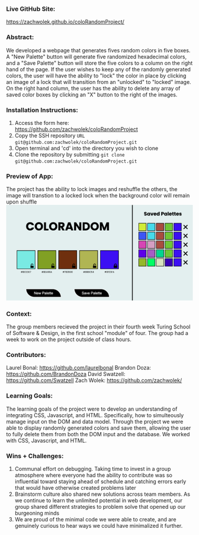 ### Live GitHub Site:
[//]: <> (What site can a person access your live site?)
https://zachwolek.github.io/coloRandomProject/

### Abstract:
[//]: <> (Briefly describe what you built and its features. What problem is the app solving? How does this application solve that problem?)
We developed a webpage that generates fives random colors in five boxes. A "New Palette" button will generate five randomized hexadecimal colors, and a "Save Palette" button will store the five colors to a column on the right hand of the page. If the user wishes to keep any of the randomly generated colors, the user will have the ability to "lock" the color in place by clicking an image of a lock that will transition from an "unlocked" to "locked" image. On the right hand column, the user has the ability to delete any array of saved color boxes by clicking an "X" button to the right of the images. 

### Installation Instructions:
[//]: <> (What steps does a person have to take to get your app cloned down and running?)
1) Access the form here: https://github.com/zachwolek/coloRandomProject
2) Copy the SSH repository `URL git@github.com:zachwolek/coloRandomProject.git`
3) Open terminal and 'cd' into the directory you wish to clone 
4) Clone the repository by submitting `git clone git@github.com:zachwolek/coloRandomProject.git`

### Preview of App:
[//]: <> (Provide ONE gif or screenshot of your application - choose the "coolest" piece of functionality to show off.)
The project has the ability to lock images and reshuffle the others, the image will transtion to a locked lock when the background color will remain upon shuffle 
![alt text](assets/ColorandomScreen.png)

### Context:
[//]: <> (Give some context for the project here. How long did you have to work on it? How far into the Turing program are you?)
The group members recieved the project in their fourth week  Turing School of Software & Design, in the first school "module" of four. The group had a week to work on the project outside of class hours. 

### Contributors:
[//]: <> (Who worked on this application? Link to their GitHubs.)
Laurel Bonal: https://github.com/laurelbonal
Brandon Doza: https://github.com/BrandonDoza
David Swatzell: https://github.com/Swatzell
Zach Wolek: https://github.com/zachwolek/

### Learning Goals:
[//]: <> (What were the learning goals of this project? What tech did you work with?)
The learning goals of the project were to develop an understanding of integrating CSS, Javascript, and HTML. Specifically, how to simulteously manage input on the DOM and data model. Through the project we were able to display randomly generated colors and save them, allowing the user to fully delete them from both the DOM input and the database. We worked with CSS, Javascript, and HTML. 

### Wins + Challenges:
[//]: <> (What are 2-3 wins you have from this project? What were some challenges you faced - and how did you get over them?)
 1) Communal effort on debugging. Taking time to invest in a group atmosphere where everyone had the ability to contribute was so influential toward staying ahead of schedule and catching errors early that would have otherwise created problems later 
 2) Brainstorm culture also shared new solutions across team members. As we continue to learn the unlimited potential in web development, our group shared different strategies to problem solve that opened up our burgeoning minds
 3) We are proud of the minimal code we were able to create, and are genuinely curious to hear ways we could have minimalized it further. 